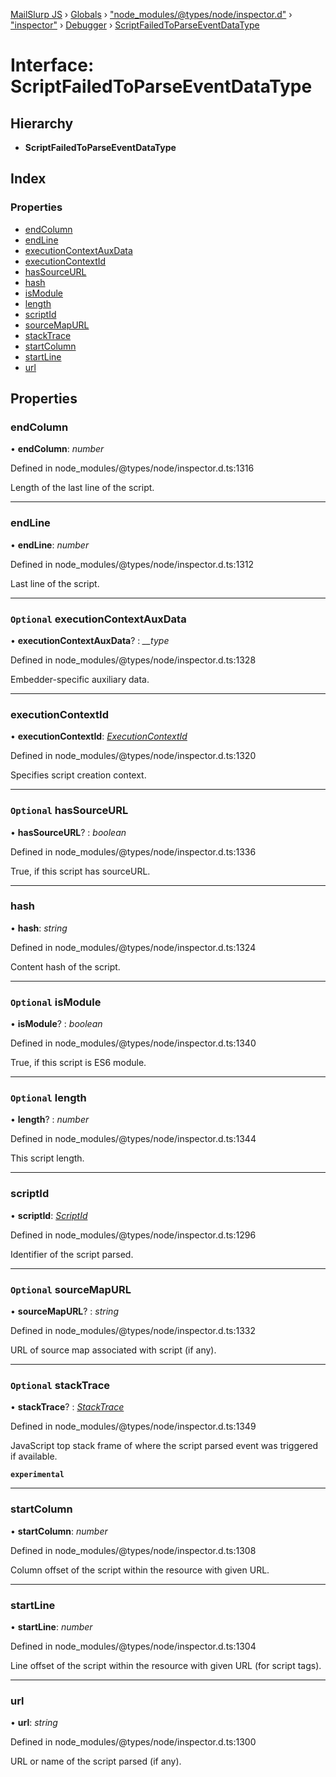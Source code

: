 [MailSlurp JS](../README.md) › [Globals](../globals.md) › ["node_modules/@types/node/inspector.d"](../modules/_node_modules__types_node_inspector_d_.md) › ["inspector"](../modules/_node_modules__types_node_inspector_d_._inspector_.md) › [Debugger](../modules/_node_modules__types_node_inspector_d_._inspector_.debugger.md) › [ScriptFailedToParseEventDataType](_node_modules__types_node_inspector_d_._inspector_.debugger.scriptfailedtoparseeventdatatype.md)

# Interface: ScriptFailedToParseEventDataType

## Hierarchy

* **ScriptFailedToParseEventDataType**

## Index

### Properties

* [endColumn](_node_modules__types_node_inspector_d_._inspector_.debugger.scriptfailedtoparseeventdatatype.md#endcolumn)
* [endLine](_node_modules__types_node_inspector_d_._inspector_.debugger.scriptfailedtoparseeventdatatype.md#endline)
* [executionContextAuxData](_node_modules__types_node_inspector_d_._inspector_.debugger.scriptfailedtoparseeventdatatype.md#optional-executioncontextauxdata)
* [executionContextId](_node_modules__types_node_inspector_d_._inspector_.debugger.scriptfailedtoparseeventdatatype.md#executioncontextid)
* [hasSourceURL](_node_modules__types_node_inspector_d_._inspector_.debugger.scriptfailedtoparseeventdatatype.md#optional-hassourceurl)
* [hash](_node_modules__types_node_inspector_d_._inspector_.debugger.scriptfailedtoparseeventdatatype.md#hash)
* [isModule](_node_modules__types_node_inspector_d_._inspector_.debugger.scriptfailedtoparseeventdatatype.md#optional-ismodule)
* [length](_node_modules__types_node_inspector_d_._inspector_.debugger.scriptfailedtoparseeventdatatype.md#optional-length)
* [scriptId](_node_modules__types_node_inspector_d_._inspector_.debugger.scriptfailedtoparseeventdatatype.md#scriptid)
* [sourceMapURL](_node_modules__types_node_inspector_d_._inspector_.debugger.scriptfailedtoparseeventdatatype.md#optional-sourcemapurl)
* [stackTrace](_node_modules__types_node_inspector_d_._inspector_.debugger.scriptfailedtoparseeventdatatype.md#optional-stacktrace)
* [startColumn](_node_modules__types_node_inspector_d_._inspector_.debugger.scriptfailedtoparseeventdatatype.md#startcolumn)
* [startLine](_node_modules__types_node_inspector_d_._inspector_.debugger.scriptfailedtoparseeventdatatype.md#startline)
* [url](_node_modules__types_node_inspector_d_._inspector_.debugger.scriptfailedtoparseeventdatatype.md#url)

## Properties

###  endColumn

• **endColumn**: *number*

Defined in node_modules/@types/node/inspector.d.ts:1316

Length of the last line of the script.

___

###  endLine

• **endLine**: *number*

Defined in node_modules/@types/node/inspector.d.ts:1312

Last line of the script.

___

### `Optional` executionContextAuxData

• **executionContextAuxData**? : *__type*

Defined in node_modules/@types/node/inspector.d.ts:1328

Embedder-specific auxiliary data.

___

###  executionContextId

• **executionContextId**: *[ExecutionContextId](../modules/_node_modules__types_node_inspector_d_._inspector_.runtime.md#executioncontextid)*

Defined in node_modules/@types/node/inspector.d.ts:1320

Specifies script creation context.

___

### `Optional` hasSourceURL

• **hasSourceURL**? : *boolean*

Defined in node_modules/@types/node/inspector.d.ts:1336

True, if this script has sourceURL.

___

###  hash

• **hash**: *string*

Defined in node_modules/@types/node/inspector.d.ts:1324

Content hash of the script.

___

### `Optional` isModule

• **isModule**? : *boolean*

Defined in node_modules/@types/node/inspector.d.ts:1340

True, if this script is ES6 module.

___

### `Optional` length

• **length**? : *number*

Defined in node_modules/@types/node/inspector.d.ts:1344

This script length.

___

###  scriptId

• **scriptId**: *[ScriptId](../modules/_node_modules__types_node_inspector_d_._inspector_.runtime.md#scriptid)*

Defined in node_modules/@types/node/inspector.d.ts:1296

Identifier of the script parsed.

___

### `Optional` sourceMapURL

• **sourceMapURL**? : *string*

Defined in node_modules/@types/node/inspector.d.ts:1332

URL of source map associated with script (if any).

___

### `Optional` stackTrace

• **stackTrace**? : *[StackTrace](_node_modules__types_node_inspector_d_._inspector_.runtime.stacktrace.md)*

Defined in node_modules/@types/node/inspector.d.ts:1349

JavaScript top stack frame of where the script parsed event was triggered if available.

**`experimental`** 

___

###  startColumn

• **startColumn**: *number*

Defined in node_modules/@types/node/inspector.d.ts:1308

Column offset of the script within the resource with given URL.

___

###  startLine

• **startLine**: *number*

Defined in node_modules/@types/node/inspector.d.ts:1304

Line offset of the script within the resource with given URL (for script tags).

___

###  url

• **url**: *string*

Defined in node_modules/@types/node/inspector.d.ts:1300

URL or name of the script parsed (if any).

